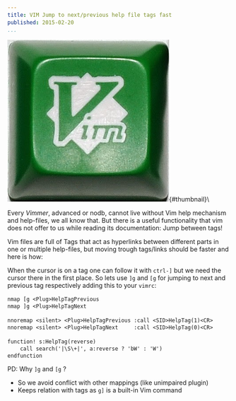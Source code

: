 ```yaml
---
title: VIM Jump to next/previous help file tags fast
published: 2015-02-20
...
```


![](/img/vimhelp/thumbnail.png){#thumbnail}\

Every *Vimmer*, advanced or nodb, cannot live without Vim help mechanism and
help-files, we all know that. But there is a useful functionality that vim does
not offer to us while reading its documentation: Jump between tags!

Vim files are full of Tags that act as hyperlinks between different parts in one
or multiple help-files, but moving trough tags/links should be faster and here
is how:

When the cursor is on a tag one can follow it with `ctrl-]` but we need the
cursor there in the first place. So lets use `]g` and `[g` for jumping to next
and previous tag respectively adding this to your `vimrc`:

<!--more-->

```vim
nmap [g <Plug>HelpTagPrevious
nmap ]g <Plug>HelpTagNext

nnoremap <silent> <Plug>HelpTagPrevious :call <SID>HelpTag(1)<CR>
nnoremap <silent> <Plug>HelpTagNext     :call <SID>HelpTag(0)<CR>

function! s:HelpTag(reverse)
    call search('|\S\+|', a:reverse ? 'bW' : 'W')
endfunction
```


PD: Why `]g` and `[g` ?
   - So we avoid conflict with other mappings (like unimpaired plugin)
   - Keeps relation with tags as `g]` is a built-in Vim command
